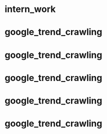 # intern_work
# google_trend_crawling
# google_trend_crawling
# google_trend_crawling
# google_trend_crawling
# google_trend_crawling

